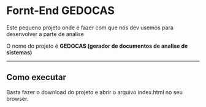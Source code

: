 # Fornt-End GEDOCAS

Este pequeno projeto onde é fazer com que nós dev usemos para desenvolver a parte de analise

O nome do projeto é **GEDOCAS (gerador de documentos de analise de sistemas)**

---
## Como executar 

Basta fazer o download do projeto e abrir o arquivo index.html no seu browser.
